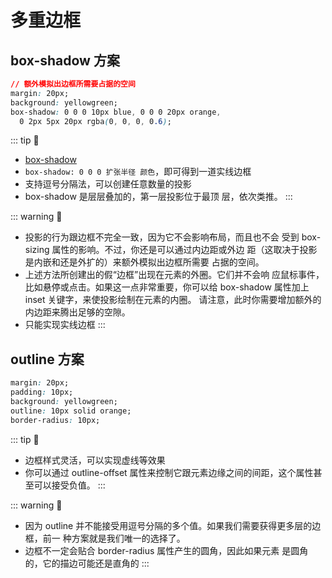# 多重边框

## box-shadow 方案

```css
// 额外模拟出边框所需要占据的空间
margin: 20px;
background: yellowgreen;
box-shadow: 0 0 0 10px blue, 0 0 0 20px orange,
  0 2px 5px 20px rgba(0, 0, 0, 0.6);
```

  <DemoBlock  demo='css-border-multiple' />

::: tip 📝

- [box-shadow](https://developer.mozilla.org/zh-CN/docs/Web/CSS/box-shadow)
- `box-shadow: 0 0 0 扩张半径 颜色`，即可得到一道实线边框
- 支持逗号分隔法，可以创建任意数量的投影
- box-shadow 是层层叠加的，第一层投影位于最顶
  层，依次类推。
  :::

::: warning 📝

- 投影的行为跟边框不完全一致，因为它不会影响布局，而且也不会
  受到 box-sizing 属性的影响。不过，你还是可以通过内边距或外边
  距（这取决于投影是内嵌和还是外扩的）来额外模拟出边框所需要
  占据的空间。
- 上述方法所创建出的假“边框”出现在元素的外圈。它们并不会响
  应鼠标事件，比如悬停或点击。如果这一点非常重要，你可以给
  box-shadow 属性加上 inset 关键字，来使投影绘制在元素的内圈。
  请注意，此时你需要增加额外的内边距来腾出足够的空隙。
- 只能实现实线边框
  :::

## outline 方案

```css
margin: 20px;
padding: 10px;
background: yellowgreen;
outline: 10px solid orange;
border-radius: 10px;
```

  <DemoBlock  demo='css-border-outline' />

::: tip 📝

- 边框样式灵活，可以实现虚线等效果
- 你可以通过 outline-offset 属性来控制它跟元素边缘之间的间距，这个属性甚至可以接受负值。
  :::

::: warning 📝

- 因为 outline 并不能接受用逗号分隔的多个值。如果我们需要获得更多层的边框，前一
  种方案就是我们唯一的选择了。
- 边框不一定会贴合 border-radius 属性产生的圆角，因此如果元素
  是圆角的，它的描边可能还是直角的<DemoBlock  demo='css-border-outline1' />
  :::
